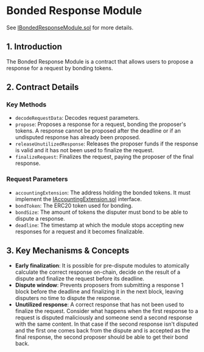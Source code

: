 # Bonded Response Module

See [IBondedResponseModule.sol](/solidity/interfaces/modules/response/IBondedResponseModule.sol/interface.IBondedResponseModule.md) for more details.

## 1. Introduction

The Bonded Response Module is a contract that allows users to propose a response for a request by bonding tokens.

## 2. Contract Details

### Key Methods

- `decodeRequestData`: Decodes request parameters.
- `propose`: Proposes a response for a request, bonding the proposer's tokens. A response cannot be proposed after the deadline or if an undisputed response has already been proposed.
- `releaseUnutilizedResponse`: Releases the proposer funds if the response is valid and it has not been used to finalize the request.
- `finalizeRequest`: Finalizes the request, paying the proposer of the final response.

### Request Parameters

- `accountingExtension`: The address holding the bonded tokens. It must implement the [IAccountingExtension.sol](/solidity/interfaces/extensions/IAccountingExtension.sol/interface.IAccountingExtension.md) interface.
- `bondToken`: The ERC20 token used for bonding.
- `bondSize`: The amount of tokens the disputer must bond to be able to dispute a response.
- `deadline`: The timestamp at which the module stops accepting new responses for a request and it becomes finalizable.

## 3. Key Mechanisms & Concepts

- **Early finalization**: It is possible for pre-dispute modules to atomically calculate the correct response on-chain, decide on the result of a dispute and finalize the request before its deadline.
- **Dispute window**: Prevents proposers from submitting a response 1 block before the deadline and finalizing it in the next block, leaving disputers no time to dispute the response.
- **Unutilized response**: A correct response that has not been used to finalize the request. Consider what happens when the first response to a request is disputed maliciously and someone send a second response with the same content. In that case if the second response isn't disputed and the first one comes back from the dispute and is accepted as the final response, the second proposer should be able to get their bond back.
